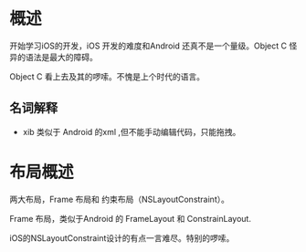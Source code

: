 # 概述

开始学习iOS的开发，iOS 开发的难度和Android 还真不是一个量级。Object C 怪异的语法是最大的障碍。

Object C 看上去及其的啰嗦。不愧是上个时代的语言。


## 名词解释

- xib 类似于 Android 的xml ,但不能手动编辑代码，只能拖拽。


# 布局概述

两大布局，Frame 布局和 约束布局（NSLayoutConstraint）。

Frame 布局，类似于Android 的 FrameLayout 和 ConstrainLayout.


iOS的NSLayoutConstraint设计的有点一言难尽。特别的啰嗦。